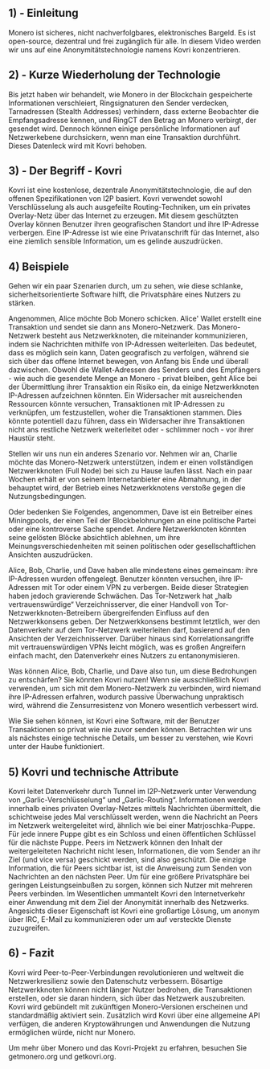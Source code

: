 ## 1) - Einleitung

Monero ist sicheres, nicht nachverfolgbares, elektronisches Bargeld. Es ist open-source, dezentral und frei zugänglich für alle.
In diesem Video werden wir uns auf eine Anonymitätstechnologie namens Kovri konzentrieren.

## 2) - Kurze Wiederholung der Technologie

Bis jetzt haben wir behandelt, wie Monero in der Blockchain gespeicherte Informationen verschleiert, Ringsignaturen den Sender verdecken, Tarnadressen (Stealth Addresses) verhindern, dass externe Beobachter die Empfangsadresse kennen, und RingCT den Betrag an Monero verbirgt, der gesendet wird.
Dennoch können einige persönliche Informationen auf Netzwerkebene durchsickern, wenn man eine Transaktion durchführt.
Dieses Datenleck wird mit Kovri behoben.

## 3) - Der Begriff - Kovri

Kovri ist eine kostenlose, dezentrale Anonymitätstechnologie, die auf den offenen Spezifikationen von I2P basiert.
Kovri verwendet sowohl Verschlüsselung als auch ausgefeilte Routing-Techniken, um ein privates Overlay-Netz über das Internet zu erzeugen.
Mit diesem geschützten Overlay können Benutzer ihren geografischen Standort und ihre IP-Adresse verbergen.
Eine IP-Adresse ist wie eine Privatanschrift für das Internet, also eine ziemlich sensible Information, um es gelinde auszudrücken.

## 4) Beispiele

Gehen wir ein paar Szenarien durch, um zu sehen, wie diese schlanke, sicherheitsorientierte Software hilft, die Privatsphäre eines Nutzers zu stärken.

Angenommen, Alice möchte Bob Monero schicken.
Alice' Wallet erstellt eine Transaktion und sendet sie dann ans Monero-Netzwerk.
Das Monero-Netzwerk besteht aus Netzwerkknoten, die miteinander kommunizieren, indem sie Nachrichten mithilfe von IP-Adressen weiterleiten.
Das bedeutet, dass es möglich sein kann, Daten geografisch zu verfolgen, während sie sich über das offene Internet bewegen, von Anfang bis Ende und überall dazwischen.
Obwohl die Wallet-Adressen des Senders und des Empfängers - wie auch die gesendete Menge an Monero - privat bleiben, geht Alice bei der Übermittlung ihrer Transaktion ein Risiko ein, da einige Netzwerkknoten IP-Adressen aufzeichnen könnten.
Ein Widersacher mit ausreichenden Ressourcen könnte versuchen, Transaktionen mit IP-Adressen zu verknüpfen, um festzustellen, woher die Transaktionen stammen.
Dies könnte potentiell dazu führen, dass ein Widersacher ihre Transaktionen nicht ans restliche Netzwerk weiterleitet oder - schlimmer noch - vor ihrer Haustür steht.

Stellen wir uns nun ein anderes Szenario vor.
Nehmen wir an, Charlie möchte das Monero-Netzwerk unterstützen, indem er einen vollständigen Netzwerkknoten (Full Node) bei sich zu Hause laufen lässt.
Nach ein paar Wochen erhält er von seinem Internetanbieter eine Abmahnung, in der behauptet wird, der Betrieb eines Netzwerkknotens verstoße gegen die Nutzungsbedingungen.

Oder bedenken Sie Folgendes, angenommen, Dave ist ein Betreiber eines Miningpools, der einen Teil der Blockbelohnungen an eine politische Partei oder eine kontroverse Sache spendet.
Andere Netzwerkknoten könnten seine gelösten Blöcke absichtlich ablehnen, um ihre Meinungsverschiedenheiten mit seinen politischen oder gesellschaftlichen Ansichten auszudrücken.

Alice, Bob, Charlie, und Dave haben alle mindestens eines gemeinsam: ihre IP-Adressen wurden offengelegt.
Benutzer könnten versuchen, ihre IP-Adressen mit Tor oder einem VPN zu verbergen. Beide dieser Strategien haben jedoch gravierende Schwächen.
Das Tor-Netzwerk hat „halb vertrauenswürdige“ Verzeichnisserver, die einer Handvoll von Tor-Netzwerkknoten-Betreibern übergreifenden Einfluss auf den Netzwerkkonsens geben.
Der Netzwerkkonsens bestimmt letztlich, wer den Datenverkehr auf dem Tor-Netzwerk weiterleiten darf, basierend auf den Ansichten der Verzeichnisserver.
Darüber hinaus sind Korrelationsangriffe mit vertrauenswürdigen VPNs leicht möglich, was es großen Angreifern einfach macht, den Datenverkehr eines Nutzers zu entanonymisieren.

Was können Alice, Bob, Charlie, und Dave also tun, um diese Bedrohungen zu entschärfen?
Sie könnten Kovri nutzen!
Wenn sie ausschließlich Kovri verwenden, um sich mit dem Monero-Netzwerk zu verbinden, wird niemand ihre IP-Adressen erfahren, wodurch passive Überwachung unpraktisch wird, während die Zensurresistenz von Monero wesentlich verbessert wird.

Wie Sie sehen können, ist Kovri eine Software, mit der Benutzer Transaktionen so privat wie nie zuvor senden können.
Betrachten wir uns als nächstes einige technische Details, um besser zu verstehen, wie Kovri unter der Haube funktioniert.

## 5) Kovri und technische Attribute

Kovri leitet Datenverkehr durch Tunnel im I2P-Netzwerk unter Verwendung von „Garlic-Verschlüsselung“ und „Garlic-Routing“.
Informationen werden innerhalb eines privaten Overlay-Netzes mittels Nachrichten übermittelt, die schichtweise jedes Mal verschlüsselt werden, wenn die Nachricht an Peers im Netzwerk weitergeleitet wird, ähnlich wie bei einer Matrjoschka-Puppe.
Für jede innere Puppe gibt es ein Schloss und einen öffentlichen Schlüssel für die nächste Puppe.
Peers im Netzwerk können den Inhalt der weitergeleiteten Nachricht nicht lesen, Informationen, die vom Sender an ihr Ziel (und vice versa) geschickt werden, sind also geschützt.
Die einzige Information, die für Peers sichtbar ist, ist die Anweisung zum Senden von Nachrichten an den nächsten Peer.
Um für eine größere Privatsphäre bei geringen Leistungseinbußen zu sorgen, können sich Nutzer mit mehreren Peers verbinden.
Im Wesentlichen ummantelt Kovri den Internetverkehr einer Anwendung mit dem Ziel der Anonymität innerhalb des Netzwerks.
Angesichts dieser Eigenschaft ist Kovri eine großartige Lösung, um anonym über IRC, E-Mail zu kommunizieren oder um auf versteckte Dienste zuzugreifen.

## 6) - Fazit

Kovri wird Peer-to-Peer-Verbindungen revolutionieren und weltweit die Netzwerkresilienz sowie den Datenschutz verbessern.
Bösartige Netzwerkknoten können nicht länger Nutzer bedrohen, die Transaktionen erstellen, oder sie daran hindern, sich über das Netzwerk auszubreiten.
Kovri wird gebündelt mit zukünftigen Monero-Versionen erscheinen und standardmäßig aktiviert sein.
Zusätzlich wird Kovri über eine allgemeine API verfügen, die anderen Kryptowährungen und Anwendungen die Nutzung ermöglichen würde, nicht nur Monero.

Um mehr über Monero und das Kovri-Projekt zu erfahren, besuchen Sie getmonero.org und getkovri.org.
